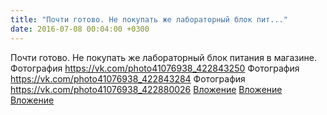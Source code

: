 ```yaml
---
title: "Почти готово. Не покупать же лабораторный блок пит..."
date: 2016-07-08 00:04:00 +0300
---
```


Почти готово. Не покупать же лабораторный блок питания в магазине.
Фотография
<a class="vk-attach" href="https://vk.com/photo41076938_422843250">https://vk.com/photo41076938_422843250</a>
Фотография
<a class="vk-attach" href="https://vk.com/photo41076938_422843284">https://vk.com/photo41076938_422843284</a>
Фотография
<a class="vk-attach" href="https://vk.com/photo41076938_422880026">https://vk.com/photo41076938_422880026</a>
<a class="vk-attach" href="https://vk.com/photo41076938_422843250">Вложение</a>
<a class="vk-attach" href="https://vk.com/photo41076938_422843284">Вложение</a>
<a class="vk-attach" href="https://vk.com/photo41076938_422880026">Вложение</a>
